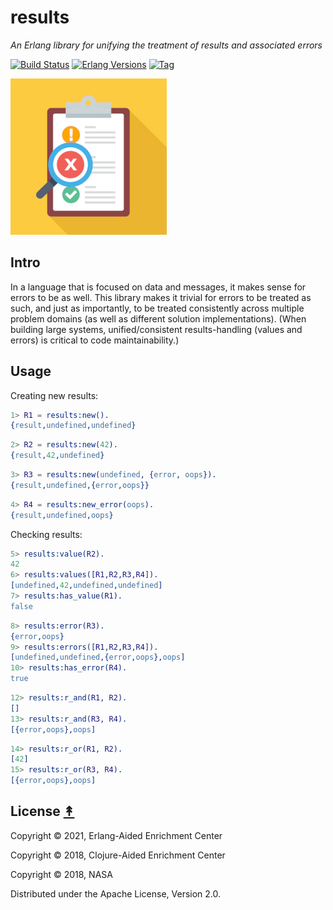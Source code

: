 # results

*An Erlang library for unifying the treatment of results and associated errors*

[![Build Status][gh-actions-badge]][gh-actions]
[![Erlang Versions][erlang-badge]][versions]
[![Tag][github-tag-badge]][github-tag]

[![Project Logo][logo]][logo-large]

## Intro

In a language that is focused on data and messages, it makes sense for errors to be as
well. This library makes it trivial for errors to be treated as such, and just as importantly,
to be treated consistently across multiple problem domains (as well as different solution implementations). (When building large systems, unified/consistent results-handling (values and errors) is critical to code maintainability.)

## Usage

Creating new results:

``` erlang
1> R1 = results:new().
{result,undefined,undefined}
```

``` erlang
2> R2 = results:new(42).
{result,42,undefined}
```

``` erlang
3> R3 = results:new(undefined, {error, oops}).
{result,undefined,{error,oops}}
```

``` erlang
4> R4 = results:new_error(oops).
{result,undefined,oops}
```

Checking results:

``` erlang
5> results:value(R2).
42
6> results:values([R1,R2,R3,R4]).
[undefined,42,undefined,undefined]
7> results:has_value(R1).
false
```

``` erlang
8> results:error(R3).
{error,oops}
9> results:errors([R1,R2,R3,R4]).
[undefined,undefined,{error,oops},oops]
10> results:has_error(R4).
true
```

``` erlang
12> results:r_and(R1, R2).
[]
13> results:r_and(R3, R4).
[{error,oops},oops]
```

``` erlang
14> results:r_or(R1, R2).
[42]
15> results:r_or(R3, R4).
[{error,oops},oops]
```


## License [&#x219F;](#contents)

Copyright © 2021, Erlang-Aided Enrichment Center

Copyright © 2018, Clojure-Aided Enrichment Center

Copyright © 2018, NASA

Distributed under the Apache License, Version 2.0.

[//]: ---Named-Links---

[logo]: priv/images/logo.png
[logo-large]: priv/images/logo-large.png
[github]: https://github.com/erlsci/results
[gh-actions-badge]: https://github.com/erlsci/results/workflows/ci%2Fcd/badge.svg
[gh-actions]: https://github.com/erlsci/results/actions
[erlang-badge]: https://img.shields.io/badge/erlang-19%20to%2024-blue.svg
[versions]: https://github.com/erlsci/results/blob/master/.github/workflows/cicd.yml
[github-tag]: https://github.com/erlsci/results/tags
[github-tag-badge]: https://img.shields.io/github/tag/erlsci/results.svg
[github-downloads]: https://img.shields.io/github/downloads/erlsci/results/total.svg
